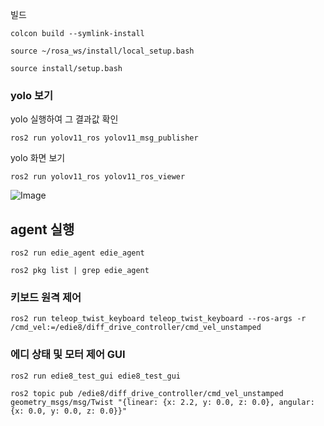 

빌드 

```
colcon build --symlink-install
```

```
source ~/rosa_ws/install/local_setup.bash

source install/setup.bash
```

### yolo 보기

yolo 실행하여 그 결과값 확인 
```
ros2 run yolov11_ros yolov11_msg_publisher
```


yolo 화면 보기 
```
ros2 run yolov11_ros yolov11_ros_viewer
```

![Image](https://github.com/user-attachments/assets/328525fa-f668-4f3c-8e32-80b5add29f30)


## agent 실행

```
ros2 run edie_agent edie_agent
```

```
ros2 pkg list | grep edie_agent
```


### 키보드 원격 제어 

```
ros2 run teleop_twist_keyboard teleop_twist_keyboard --ros-args -r /cmd_vel:=/edie8/diff_drive_controller/cmd_vel_unstamped
```

### 에디 상태 및 모터 제어 GUI 

```
ros2 run edie8_test_gui edie8_test_gui
```

```
ros2 topic pub /edie8/diff_drive_controller/cmd_vel_unstamped geometry_msgs/msg/Twist "{linear: {x: 2.2, y: 0.0, z: 0.0}, angular: {x: 0.0, y: 0.0, z: 0.0}}"
```